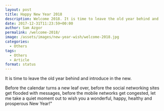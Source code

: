 ```yaml
---
layout: post
title: Happy New Year 2018
description: Welcome 2018. It is time to leave the old year behind and usher in the new.
date: 2017-12-31T11:23:59+00:00
author: Sam Azgor
permalink: /welcome-2018/
image: /assets/images/new-year-wish/welcome-2018.jpg
categories:
  - Others
tags:
  - Others
  - Article
format: status
---
```


It is time to leave the old year behind and introduce in the new.

Before the calendar turns a new leaf over, before the social networking sites get flooded with messages, before the mobile networks get congested, let me take a quiet moment out to wish you a wonderful, happy, healthy and prosperous New Year!"
